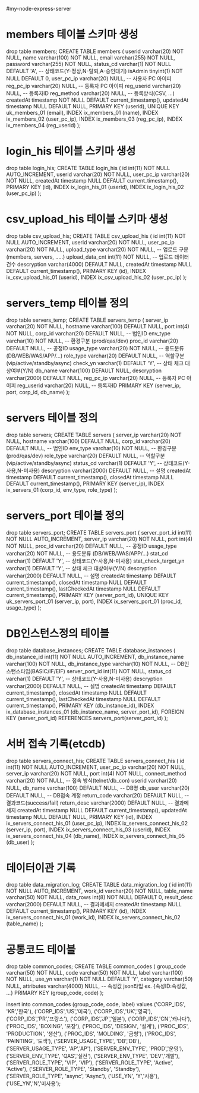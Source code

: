 
#my-node-express-server


# members 테이블 스키마 생성
drop table members;
CREATE TABLE members (
  userid varchar(20) NOT NULL,
  name varchar(100) NOT NULL,
  email varchar(255) NOT NULL,
  password varchar(255) NOT NULL,
  status_cd varchar(1) NOT NULL DEFAULT 'A',    -- 상태코드(Y-정상,N-탈퇴,A-승인대기)
  isAdmin tinyint(1) NOT NULL DEFAULT 0,
  user_pc_ip varchar(20) NULL,   -- 사용자 PC 아이피
  reg_pc_ip varchar(20) NULL,   -- 등록자 PC 아이피
  reg_userid varchar(20) NULL,   -- 등록자ID
  reg_method varchar(20) NULL,   -- 등록방식(CSV, ...)
  createdAt timestamp NOT NULL DEFAULT current_timestamp(),
  updatedAt timestamp NULL DEFAULT NULL,
  PRIMARY KEY (userid),
  UNIQUE KEY uk_members_01 (email),
  INDEX ix_members_01 (name),
  INDEX ix_members_02 (user_pc_ip),
  INDEX ix_members_03 (reg_pc_ip),
  INDEX ix_members_04 (reg_userid)
);


# login_his 테이블 스키마 생성
drop table login_his;
CREATE TABLE login_his (
  id int(11) NOT NULL AUTO_INCREMENT,
  userid varchar(20) NOT NULL,
  user_pc_ip varchar(20) NOT NULL,
  createdAt timestamp NULL DEFAULT current_timestamp(),
  PRIMARY KEY (id),
  INDEX ix_login_his_01 (userid),
  INDEX ix_login_his_02 (user_pc_ip)
);


# csv_upload_his 테이블 스키마 생성
drop table csv_upload_his;
CREATE TABLE csv_upload_his (
  id int(11) NOT NULL AUTO_INCREMENT,
  userid varchar(20) NOT NULL,
  user_pc_ip varchar(20) NOT NULL,
  upload_type varchar(20) NOT NULL,   -- 업로드 구분(members, servers, .....)
  upload_data_cnt int(11) NOT NULL,   -- 업로드 데이터 건수
  descryption varchar(4000) DEFAULT NULL,
  createdAt timestamp NULL DEFAULT current_timestamp(),
  PRIMARY KEY (id),
  INDEX ix_csv_upload_his_01 (userid),
  INDEX ix_csv_upload_his_02 (user_pc_ip)
);



# servers_temp 테이블 정의
drop table servers_temp;
CREATE TABLE servers_temp (
  server_ip varchar(20) NOT NULL,
  hostname varchar(100) DEFAULT NULL,
  port int(4) NOT NULL,
  corp_id varchar(20) DEFAULT NULL,  -- 법인ID
  env_type varchar(10) NOT NULL,   -- 환경구분 (prod/qas/dev)
  proc_id varchar(20) DEFAULT NULL,   -- 공정ID
  usage_type varchar(20) NOT NULL,   -- 용도분류 (DB/WEB/WAS/APP/...)
  role_type varchar(20) DEFAULT NULL,   -- 역할구분 (vip/active/standby/async)
  check_yn varchar(1) DEFAULT 'Y',    -- 상태 체크 대상여부(Y/N)
  db_name varchar(100) DEFAULT NULL,
  descryption varchar(2000) DEFAULT NULL,
  reg_pc_ip varchar(20) NULL,   -- 등록자 PC 아이피
  reg_userid varchar(20) NULL,   -- 등록자ID
  PRIMARY KEY (server_ip, port, corp_id, db_name)
);



# servers 테이블 정의
drop table servers;
CREATE TABLE servers (
  server_ip varchar(20) NOT NULL,
  hostname varchar(100) DEFAULT NULL,
  corp_id varchar(20) DEFAULT NULL,  -- 법인ID
  env_type varchar(10) NOT NULL,   -- 환경구분 (prod/qas/dev)
  role_type varchar(20) DEFAULT NULL,   -- 역할구분 (vip/active/standby/async)
  status_cd varchar(1) DEFAULT 'Y',    -- 상태코드(Y-사용,N-미사용)
  descryption varchar(2000) DEFAULT NULL,   -- 설명
  createdAt timestamp DEFAULT current_timestamp(),
  closedAt timestamp NULL DEFAULT current_timestamp(),
  PRIMARY KEY (server_ip),
  INDEX ix_servers_01 (corp_id, env_type, role_type)
);


# servers_port 테이블 정의
drop table servers_port;
CREATE TABLE servers_port (
  server_port_id int(11) NOT NULL AUTO_INCREMENT,
  server_ip varchar(20) NOT NULL,
  port int(4) NOT NULL,
  proc_id varchar(20) DEFAULT NULL,   -- 공정ID
  usage_type varchar(20) NOT NULL,   -- 용도분류 (DB/WEB/WAS/APP/...)
  stat_cd varchar(1) DEFAULT 'Y',    -- 상태코드(Y-사용,N-미사용)
  stat_check_target_yn varchar(1) DEFAULT 'Y',    -- 상태 체크 대상여부(Y/N)
  descryption varchar(2000) DEFAULT NULL,   -- 설명
  createdAt timestamp DEFAULT current_timestamp(),
  closedAt timestamp NULL DEFAULT current_timestamp(),
  lastCheckedAt timestamp NULL DEFAULT current_timestamp(),
  PRIMARY KEY (server_port_id),
  UNIQUE KEY uk_servers_port_01 (server_ip, port),
  INDEX ix_servers_port_01 (proc_id, usage_type)
);



# DB인스턴스정의 테이블
drop table database_instances;
CREATE TABLE database_instances (
  db_instance_id int(11) NOT NULL AUTO_INCREMENT,
  db_instance_name varchar(100) NOT NULL,
  db_instance_type varchar(10) NOT NULL, -- DB인스턴스타입(BASIC/IF/EIF)
  server_port_id int(11) NOT NULL,
  status_cd varchar(1) DEFAULT 'Y',       -- 상태코드(Y-사용,N-미사용)
  descryption varchar(2000) DEFAULT NULL,   -- 설명
  createdAt timestamp DEFAULT current_timestamp(),
  closedAt timestamp NULL DEFAULT current_timestamp(),
  lastCheckedAt timestamp NULL DEFAULT current_timestamp(),
  PRIMARY KEY (db_instance_id),
  INDEX ix_database_instances_01 (db_instance_name, server_port_id),
  FOREIGN KEY (server_port_id) REFERENCES servers_port(server_port_id)
);



# 서버 접속 기록(etcdb)
drop table servers_connect_his;
CREATE TABLE servers_connect_his (
  id int(11) NOT NULL AUTO_INCREMENT,
  user_pc_ip varchar(20) NOT NULL,
  server_ip varchar(20) NOT NULL,
  port int(4) NOT NULL,
  connect_method varchar(20) NOT NULL,  -- 접속 방식(telnet/db_con)
  userid varchar(20) NULL,
  db_name varchar(100) DEFAULT NULL,  -- DB명
  db_user varchar(20) DEFAULT NULL,  -- DB접속 계정
  return_code varchar(20) DEFAULT NULL,   -- 결과코드(success/fail)
  return_desc varchar(2000) DEFAULT NULL,   -- 결과메세지
  createdAt timestamp NULL DEFAULT current_timestamp(),
  updatedAt timestamp NULL DEFAULT NULL,
  PRIMARY KEY (id),
  INDEX ix_servers_connect_his_01 (user_pc_ip),
  INDEX ix_servers_connect_his_02 (server_ip, port),
  INDEX ix_servers_connect_his_03 (userid),
  INDEX ix_servers_connect_his_04 (db_name),
  INDEX ix_servers_connect_his_05 (db_user)
);


# 데이터이관 기록
drop table data_migration_log;
CREATE TABLE data_migration_log (
  id int(11) NOT NULL AUTO_INCREMENT,
  work_id varchar(20) NOT NULL,
  table_name varchar(50) NOT NULL,
  data_rows int(8) NOT NULL DEFAULT 0,
  result_desc varchar(2000) DEFAULT NULL,   -- 결과메세지
  createdAt timestamp NULL DEFAULT current_timestamp(),
  PRIMARY KEY (id),
  INDEX ix_servers_connect_his_01 (work_id),
  INDEX ix_servers_connect_his_02 (table_name)
);



# 공통코드 테이블
drop table common_codes;
CREATE TABLE common_codes (
  group_code varchar(50) NOT NULL,
  code varchar(50) NOT NULL,
  label varchar(100) NOT NULL,
  use_yn varchar(1) NOT NULL DEFAULT 'Y',
  category varchar(50) NULL,
  attributes varchar(4000) NULL,  -- 속성값 json타입 ex. {속성ID:속성값, ...}
  PRIMARY KEY (group_code, code)
);

insert into common_codes (group_code, code, label) 
values
('CORP_IDS', 'KR','한국'), 
('CORP_IDS','US','미국'), 
('CORP_IDS','UK','영국'),
('CORP_IDS','PR','프랑스'),
('CORP_IDS','JP','일본'),
('CORP_IDS','CN','캐나다'),
('PROC_IDS', 'BOXING', '포장'), 
('PROC_IDS', 'DESIGN', '설계'), 
('PROC_IDS', 'PRODUCTION', '생산'), 
('PROC_IDS', 'MOLDING', '금형'), 
('PROC_IDS', 'PAINTING', '도색'),
('SERVER_USAGE_TYPE', 'DB','DB'), 
('SERVER_USAGE_TYPE', 'AP','AP'),
('SERVER_ENV_TYPE', 'PROD','운영'), 
('SERVER_ENV_TYPE', 'QAS','실전'), 
('SERVER_ENV_TYPE', 'DEV','개발'),
('SERVER_ROLE_TYPE', 'VIP', 'VIP'),
('SERVER_ROLE_TYPE', 'Active', 'Active'),
('SERVER_ROLE_TYPE', 'Standby', 'Standby'),
('SERVER_ROLE_TYPE', 'async', 'Async'),
('USE_YN', 'Y','사용'), 
('USE_YN','N','미사용');

